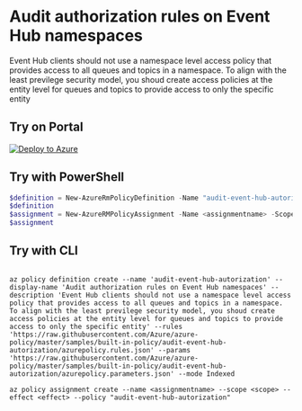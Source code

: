 # Audit authorization rules on Event Hub namespaces

Event Hub clients should not use a namespace level access policy that provides access to all queues and topics in a namespace. To align with the least previlege security model, you shoud create access policies at the entity level for queues and topics to provide access to only the specific entity

## Try on Portal

[![Deploy to Azure](http://azuredeploy.net/deploybutton.png)](https://portal.azure.com/?feature.customportal=false&microsoft_azure_policy=true&microsoft_azure_policy_policyinsights=true&feature.microsoft_azure_security_policy=true&microsoft_azure_marketplace_policy=true#blade/Microsoft_Azure_Policy/CreatePolicyDefinitionBlade/uri/https%3A%2F%2Fraw.githubusercontent.com%2FAzure%2Fazure-policy%2Fmaster%2Fsamples%2Fbuilt-in-policy%2Faudit-event-hub-autorization%2Fazurepolicy.json)

## Try with PowerShell

````powershell
$definition = New-AzureRmPolicyDefinition -Name "audit-event-hub-autorization" -DisplayName "Audit authorization rules on Event Hub namespaces" -description "Event Hub clients should not use a namespace level access policy that provides access to all queues and topics in a namespace. To align with the least previlege security model, you shoud create access policies at the entity level for queues and topics to provide access to only the specific entity" -Policy 'https://raw.githubusercontent.com/Azure/azure-policy/master/samples/built-in-policy/audit-event-hub-autorization/azurepolicy.rules.json' -Parameter 'https://raw.githubusercontent.com/Azure/azure-policy/master/samples/built-in-policy/audit-event-hub-autorization/azurepolicy.parameters.json' -Mode Indexed
$definition
$assignment = New-AzureRMPolicyAssignment -Name <assignmentname> -Scope <scope> -effect <effect> -PolicyDefinition $definition
$assignment 
````

## Try with CLI

````cli

az policy definition create --name 'audit-event-hub-autorization' --display-name 'Audit authorization rules on Event Hub namespaces' --description 'Event Hub clients should not use a namespace level access policy that provides access to all queues and topics in a namespace. To align with the least previlege security model, you shoud create access policies at the entity level for queues and topics to provide access to only the specific entity' --rules 'https://raw.githubusercontent.com/Azure/azure-policy/master/samples/built-in-policy/audit-event-hub-autorization/azurepolicy.rules.json' --params 'https://raw.githubusercontent.com/Azure/azure-policy/master/samples/built-in-policy/audit-event-hub-autorization/azurepolicy.parameters.json' --mode Indexed

az policy assignment create --name <assignmentname> --scope <scope> --effect <effect> --policy "audit-event-hub-autorization" 

````
